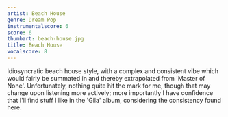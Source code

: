 ```yaml
---
artist: Beach House
genre: Dream Pop
instrumentalscore: 6
score: 6
thumbart: beach-house.jpg
title: Beach House
vocalscore: 8
---
```


Idiosyncratic beach house style, with a complex and consistent vibe which would fairly be summated in and thereby extrapolated from 'Master of None'. Unfortunately, nothing  quite hit the mark for me, though that may change upon listening more actively; more importantly I have confidence that I'll find stuff I like in the 'Gila' album, considering the consistency found here.
